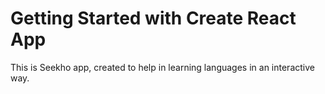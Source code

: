 # Getting Started with Create React App

This is Seekho app, created to help in learning languages in an interactive way.